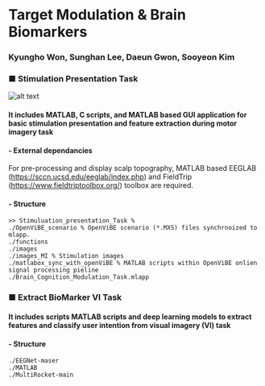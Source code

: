 # **Target Modulation & Brain Biomarkers**
### Kyungho Won, Sunghan Lee, Daeun Gwon, Sooyeon Kim

### ■ Stimulation Presentation Task
![alt text](https://github.com/KyunghoWon-GIST/Target_modulation_brain_biomarkers/blob/main/Stimulation_presentation_Task/images/image_mlapp.png)
#### It includes MATLAB, C scripts, and MATLAB based GUI application for basic stimulation presentation and feature extraction during motor imagery task

#### - External dependancies
For pre-processing and display scalp topography, MATLAB based EEGLAB (https://sccn.ucsd.edu/eeglab/index.php) and FieldTrip (https://www.fieldtriptoolbox.org/) toolbox are required. 

#### - Structure
```
>> Stimuluation_presentation_Task % 
./OpenViBE_scenario % OpenViBE scenario (*.MXS) files synchrnoized to mlapp. 
./functions
./images
./images_MI % Stimulation images
./matlabox_sync_with_openViBE % MATLAB scripts within OpenViBE onlien signal processing pieline
./Brain_Cognition_Modulation_Task.mlapp
```

### ■ Extract BioMarker VI Task

#### It includes scripts MATLAB scripts and deep learning models to extract features and classify user intention from visual imagery (VI) task

#### - Structure
```
./EEGNet-maser
./MATLAB
./MultiRocket-main
```
